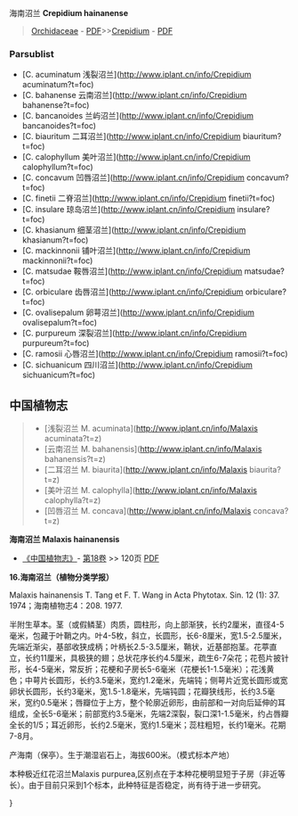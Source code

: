 海南沼兰 **Crepidium hainanense**

> [Orchidaceae](http://www.iplant.cn/info/Orchidaceae?t=foc) - [PDF](http://www.iplant.cn/foc/pdf/Orchidaceae.pdf)>>[Crepidium](http://www.iplant.cn/info/Crepidium?t=foc) - [PDF](http://www.iplant.cn/foc/pdf/Crepidium.pdf)

### Parsublist

* [C.  acuminatum  浅裂沼兰](http://www.iplant.cn/info/Crepidium acuminatum?t=foc)
* [C.  bahanense  云南沼兰](http://www.iplant.cn/info/Crepidium bahanense?t=foc)
* [C.  bancanoides  兰屿沼兰](http://www.iplant.cn/info/Crepidium bancanoides?t=foc)
* [C.  biauritum  二耳沼兰](http://www.iplant.cn/info/Crepidium biauritum?t=foc)
* [C.  calophyllum  美叶沼兰](http://www.iplant.cn/info/Crepidium calophyllum?t=foc)
* [C.  concavum  凹唇沼兰](http://www.iplant.cn/info/Crepidium concavum?t=foc)
* [C.  finetii  二脊沼兰](http://www.iplant.cn/info/Crepidium finetii?t=foc)
* [C.  insulare  琼岛沼兰](http://www.iplant.cn/info/Crepidium insulare?t=foc)
* [C.  khasianum  细茎沼兰](http://www.iplant.cn/info/Crepidium khasianum?t=foc)
* [C.  mackinnonii  铺叶沼兰](http://www.iplant.cn/info/Crepidium mackinnonii?t=foc)
* [C.  matsudae  鞍唇沼兰](http://www.iplant.cn/info/Crepidium matsudae?t=foc)
* [C.  orbiculare  齿唇沼兰](http://www.iplant.cn/info/Crepidium orbiculare?t=foc)
* [C.  ovalisepalum  卵萼沼兰](http://www.iplant.cn/info/Crepidium ovalisepalum?t=foc)
* [C.  purpureum  深裂沼兰](http://www.iplant.cn/info/Crepidium purpureum?t=foc)
* [C.  ramosii  心唇沼兰](http://www.iplant.cn/info/Crepidium ramosii?t=foc)
* [C.  sichuanicum  四川沼兰](http://www.iplant.cn/info/Crepidium sichuanicum?t=foc)

## 中国植物志

> * [浅裂沼兰  M.  acuminata](http://www.iplant.cn/info/Malaxis acuminata?t=z)
> * [云南沼兰  M.  bahanensis](http://www.iplant.cn/info/Malaxis bahanensis?t=z)
> * [二耳沼兰  M.  biaurita](http://www.iplant.cn/info/Malaxis biaurita?t=z)
> * [美叶沼兰  M.  calophylla](http://www.iplant.cn/info/Malaxis calophylla?t=z)
> * [凹唇沼兰  M.  concava](http://www.iplant.cn/info/Malaxis concava?t=z)

**海南沼兰 Malaxis hainanensis**

* [《中国植物志》](http://www.iplant.cn/frps)- [第18卷](http://www.iplant.cn/frps/vol/18) >> 120页 [PDF](http://www.iplant.cn/frps/pdf/18/120.pdf)

**16.海南沼兰（植物分类学报）**

Malaxis hainanensis T. Tang et F. T. Wang in Acta Phytotax. Sin. 12 (1): 37. 1974；海南植物志4：208. 1977.

半附生草本。茎（或假鳞茎）肉质，圆柱形，向上部渐狭，长约2厘米，直径4-5毫米，包藏于叶鞘之内。叶4-5枚，斜立，长圆形，长6-8厘米，宽1.5-2.5厘米，先端近渐尖，基部收狭成柄；叶柄长2.5-3.5厘米，鞘状，近基部抱茎。花葶直立，长约11厘米，具极狭的翅；总状花序长约4.5厘米，疏生6-7朵花；花苞片披针形，长4-5毫米，常反折；花梗和子房长5-6毫米（花梗长1-1.5毫米）；花浅黄色；中萼片长圆形，长约3.5毫米，宽约1.2毫米，先端钝；侧萼片近宽长圆形或宽卵状长圆形，长约3毫米，宽1.5-1.8毫米，先端钝圆；花瓣狭线形，长约3.5毫米，宽约0.5毫米；唇瓣位于上方，整个轮廓近卵形，由前部和一对向后延伸的耳组成，全长5-6毫米；前部宽约3.5毫米，先端2深裂，裂口深1-1.5毫米，约占唇瓣全长的1/5；耳近卵形，长约2.5毫米，宽约1.5毫米；蕊柱粗短，长约1毫米。花期7-8月。

产海南（保亭）。生于潮湿岩石上，海拔600米。（模式标本产地）

本种极近红花沼兰Malaxis purpurea,区别点在于本种花梗明显短于子房（非近等长）。由于目前只采到1个标本，此种特征是否稳定，尚有待于进一步研究。

}